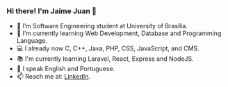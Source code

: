 ### Hi there! I'm Jaime Juan 👋

<!--
**JaimeJuan11/JaimeJuan11** is a ✨ _special_ ✨ repository because its `README.md` (this file) appears on your GitHub profile.
-->

- 🔭 I’m Software Engineering student at University of Brasília.
- 🌱 I’m currently learning Web Development, Database and Programming Language.
- :computer: I already now C, C++, Java, PHP, CSS, JavaScript, and CMS.
- 📚 I'm currently learning Laravel, React, Express and NodeJS.
- 💬 I speak English and Portuguese.
- 📫 Reach me at: [LinkedIn](https://www.linkedin.com/in/jaime-juan-de-castro-feliciano-damasceno-241b06129/).
